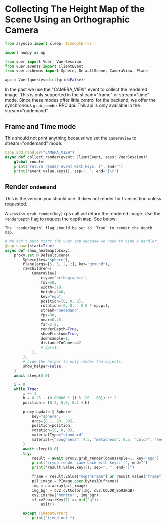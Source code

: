 
# Collecting The Height Map of the Scene Using an Orthographic Camera


```python
from asyncio import sleep, TimeoutError

import numpy as np

from vuer import Vuer, VuerSession
from vuer.events import ClientEvent
from vuer.schemas import Sphere, DefaultScene, CameraView, Plane

app = Vuer(queries=dict(grid=False))
```

In the past we use the "CAMERA_VIEW" event to collect the rendered image. This is only supported
in the stream="frame" or stream="time" mode. Since these modes offer little control for the backend,
we offer the synchronous `grab_render` RPC api. This api is only available in the stream="ondemand"

## Frame and Time mode

This should not print anything because we set the `CameraView` to stream="ondemand" mode.

```python
@app.add_handler("CAMERA_VIEW")
async def collect_render(event: ClientEvent, sess: VuerSession):
    global counter
    print("return render event with keys: [", end="")
    print(*event.value.keys(), sep=", ", end="]\r")
```

## Render `ondemand`

This is the version you should use. It does not render for transmittion
unless requested. 

A `session.grab_render(key)` rps call will return the rendered image. Use the `renderDepth` flag to request the depth map. See below:

```{admonition} Depth Rendering
The `renderDepth` flag should be set to `True` to render the depth map.
```

```python
# We don't auto start the vuer app because we need to bind a handler.
@app.spawn(start=True)
async def show_heatmap(proxy):
    proxy.set @ DefaultScene(
        Sphere(key="sphere"),
        Plane(args=[5, 5, 2, 2], key="ground"),
        rawChildren=[
            CameraView(
                ctype="orthographic",
                fov=50,
                width=320,
                height=240,
                key="ego",
                position=[0, 0, 2],
                rotation=[0, 0, - 0.5 * np.pi],
                stream="ondemand",
                fps=30,
                near=0.45,
                far=2.2,
                renderDepth=True,
                showFrustum=True,
                downsample=1,
                distanceToCamera=2
                # dpr=1,
            ),
        ],
        # hide the helper to only render the objects.
        show_helper=False,
    )
    await sleep(0.0)

    i = 0
    while True:
        i += 1
        h = 0.25 - (0.00866 * (i % 120 - 60)) ** 2
        position = [0.2, 0.0, 0.1 + h]

        proxy.update @ Sphere(
            key="sphere",
            args=[0.1, 20, 20],
            position=position,
            rotation=[0, 0, 0],
            materialType="standard",
            material={"roughness": 0.5, "metalness": 0.5, "color": "red"},
        )
        await sleep(0.0)
        try:
            result = await proxy.grab_render(downsample=1, key="ego")
            print("\ryou render came back with keys: [", end="")
            print(*result.value.keys(), sep=", ", end="]")

            frame = result.value["depthFrame"] or result.value["frame"]
            pil_image = PImage.open(BytesIO(frame))
            img = np.array(pil_image)
            img_bgr = cv2.cvtColor(img, cv2.COLOR_BGR2RGB)
            cv2.imshow("monitor", img_bgr)
            if cv2.waitKey(1) == ord("q"):
                exit()

        except TimeoutError:
            print("timed out.")
```
